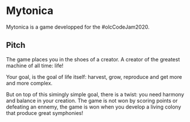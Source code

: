 # Mytonica
Mytonica is a game developped for the #olcCodeJam2020.

## Pitch

The game places you in the shoes of a creator. A creator of the greatest machine of all time: life!

Your goal, is the goal of life itself: harvest, grow, reproduce and get more and more complex.

But on top of this simingly simple goal, there is a twist: you need harmony and balance in your creation. The game is not won by scoring points or defeating an ennemy, the game is won when you develop a living colony that produce great symphonies!
